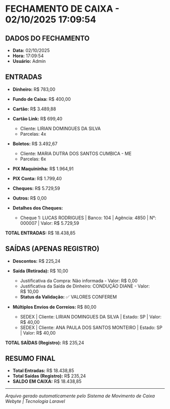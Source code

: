 # FECHAMENTO DE CAIXA - 02/10/2025 17:09:54

## DADOS DO FECHAMENTO
- **Data:** 02/10/2025
- **Hora:** 17:09:54
- **Usuário:** Admin

## ENTRADAS
- **Dinheiro:** R$ 783,00
- **Fundo de Caixa:** R$ 400,00
- **Cartão:** R$ 3.489,88
- **Cartão Link:** R$ 699,40
    - Cliente: LIRIAN DOMINGUES DA SILVA
    - Parcelas: 4x
- **Boletos:** R$ 3.492,67
    - Cliente: MARIA DUTRA DOS SANTOS CUMBICA - ME
    - Parcelas: 6x
- **PIX Maquininha:** R$ 1.964,91
- **PIX Conta:** R$ 1.799,40
- **Cheques:** R$ 5.729,59
- **Outros:** R$ 0,00





- **Detalhes dos Cheques:**
  - Cheque 1: LUCAS RODRIGUES | Banco: 104 | Agência: 4850 | N°: 000007 | Valor: R$ 5.729,59

**TOTAL ENTRADAS:** R$ 18.438,85

## SAÍDAS (APENAS REGISTRO)
- **Descontos:** R$ 225,24
- **Saída (Retirada):** R$ 10,00
    - Justificativa da Compra: Não informada - Valor: R$ 0,00
    - Justificativa da Saída de Dinheiro: CONDUÇÃO DIANE - Valor: R$ 10,00
    - **Status da Validação:** ✅ VALORES CONFEREM
  



- **Múltiplos Envios de Correios:** R$ 80,00
  - SEDEX | Cliente: LIRIAN DOMINGUES DA SILVA | Estado: SP | Valor: R$ 40,00
  - SEDEX | Cliente: ANA PAULA DOS SANTOS MONTEIRO | Estado: SP | Valor: R$ 40,00










**TOTAL SAÍDAS (Registro):** R$ 235,24

## RESUMO FINAL
- **Total Entradas:** R$ 18.438,85
- **Total Saídas (Registro):** R$ 235,24
- **SALDO EM CAIXA:** R$ 18.438,85

---
*Arquivo gerado automaticamente pelo Sistema de Movimento de Caixa*
*Webyte | Tecnologia Laravel*
